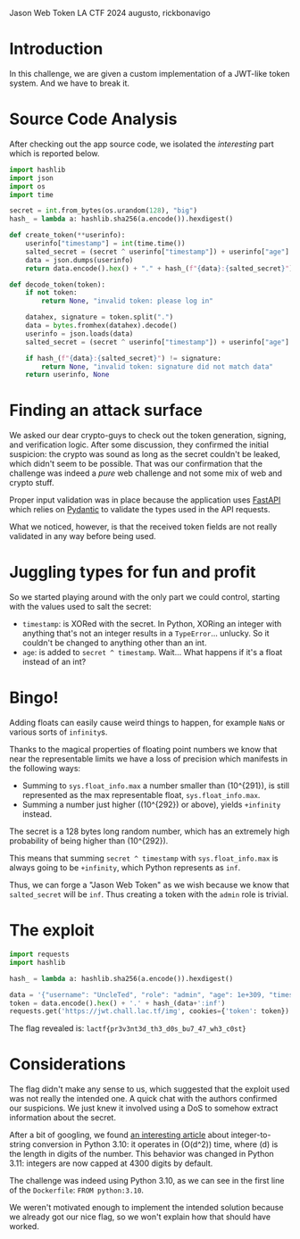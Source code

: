 Jason Web Token
LA CTF 2024
augusto, rickbonavigo
# Introduction

In this challenge, we are given a custom implementation of a JWT-like token system. And we have to break it.

# Source Code Analysis

After checking out the app source code, we isolated the _interesting_ part which is reported below.

```python
import hashlib
import json
import os
import time

secret = int.from_bytes(os.urandom(128), "big")
hash_ = lambda a: hashlib.sha256(a.encode()).hexdigest()

def create_token(**userinfo):
    userinfo["timestamp"] = int(time.time())
    salted_secret = (secret ^ userinfo["timestamp"]) + userinfo["age"]
    data = json.dumps(userinfo)
    return data.encode().hex() + "." + hash_(f"{data}:{salted_secret}")

def decode_token(token):
    if not token:
        return None, "invalid token: please log in"

    datahex, signature = token.split(".")
    data = bytes.fromhex(datahex).decode()
    userinfo = json.loads(data) 
    salted_secret = (secret ^ userinfo["timestamp"]) + userinfo["age"]

    if hash_(f"{data}:{salted_secret}") != signature:
        return None, "invalid token: signature did not match data"
    return userinfo, None
```

# Finding an attack surface

We asked our dear crypto-guys to check out the token generation, signing, and verification logic. After some discussion, they confirmed the initial suspicion: the crypto was sound as long as the secret couldn't be leaked, which didn't seem to be possible. That was our confirmation that the challenge was indeed a _pure_ web challenge and not some mix of web and crypto stuff.

Proper input validation was in place because the application uses [FastAPI](https://fastapi.tiangolo.com/) which relies on [Pydantic](https://pydantic.dev/) to validate the types used in the API requests.

What we noticed, however, is that the received token fields are not really validated in any way before being used.

# Juggling types for fun and profit

So we started playing around with the only part we could control, starting with the values used to salt the secret:
- `timestamp`: is XORed with the secret. In Python, XORing an integer with anything that's not an integer results in a `TypeError`... unlucky. So it couldn't be changed to anything other than an int.
- `age`: is added to `secret ^ timestamp`. Wait... What happens if it's a float instead of an int?

# Bingo!

Adding floats can easily cause weird things to happen, for example `NaN`s or various sorts of `infinity`s.

Thanks to the magical properties of floating point numbers we know that near the representable limits we have a loss of precision which manifests in the following ways:
- Summing to `sys.float_info.max` a number smaller than \(10^{291}\), is still represented as the max representable float, `sys.float_info.max`.
- Summing a number just higher (\(10^{292}\) or above), yields `+infinity` instead.

The secret is a 128 bytes long random number, which has an extremely high probability of being higher than \(10^{292}\).

This means that summing `secret ^ timestamp` with `sys.float_info.max` is always going to be `+infinity`, which Python represents as `inf`.

Thus, we can forge a "Jason Web Token" as we wish because we know that `salted_secret` will be `inf`. Thus creating a token with the `admin` role is trivial.

# The exploit

```python
import requests
import hashlib

hash_ = lambda a: hashlib.sha256(a.encode()).hexdigest()

data = '{"username": "UncleTed", "role": "admin", "age": 1e+309, "timestamp": 0}'
token = data.encode().hex() + '.' + hash_(data+':inf')
requests.get('https://jwt.chall.lac.tf/img', cookies={'token': token}).text
```

The flag revealed is: `lactf{pr3v3nt3d_th3_d0s_bu7_47_wh3_c0st}`

# Considerations

The flag didn't make any sense to us, which suggested that the exploit used was not really the intended one. A quick chat with the authors confirmed our suspicions. We just knew it involved using a DoS to somehow extract information about the secret.

After a bit of googling, we found [an interesting article](https://blog.tal.bi/posts/python-int-str-conversion-limits/) about integer-to-string conversion in Python 3.10: it operates in \(O(d^2)\) time, where \(d\) is the length in digits of the number. This behavior was changed in Python 3.11: integers are now capped at 4300 digits by default.

The challenge was indeed using Python 3.10, as we can see in the first line of the `Dockerfile`: `FROM python:3.10`.

We weren't motivated enough to implement the intended solution because we already got our nice flag, so we won't explain how that should have worked.
